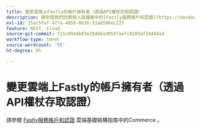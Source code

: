 ```yaml
---
title: 變更雲端上Fastly的帳戶擁有者（透過API權杖存取認證）
description: 請參閱我們的開發人員檔案中的[Fastly服務帳戶和認證](https://devdocs.magento.com/guides/v2.3/cloud/cdn/cloud-fastly.html#fastly-service-account-and-credentials)。
exl-id: 35ac5faf-477a-4056-863b-33a8590ec227
feature: REST, Cloud
source-git-commit: f11c8944b83e294b61d9547aefc9203af344041d
workflow-type: tm+mt
source-wordcount: '55'
ht-degree: 0%

---
```


# 變更雲端上Fastly的帳戶擁有者（透過API權杖存取認證）

請參閱 [Fastly服務帳戶和認證](https://experienceleague.adobe.com/docs/commerce-cloud-service/user-guide/cdn/setup-fastly/fastly-configuration.html?lang=en#test-fastly-credentials) 雲端基礎結構指南中的Commerce 。

